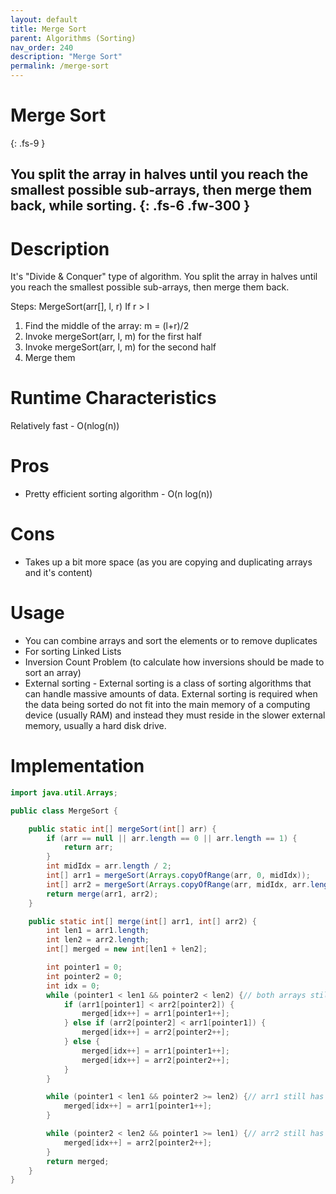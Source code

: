 ```yaml
---
layout: default
title: Merge Sort
parent: Algorithms (Sorting)
nav_order: 240
description: "Merge Sort"
permalink: /merge-sort
---
```

# Merge Sort
{: .fs-9 }

You split the array in halves until you reach the smallest possible sub-arrays, then merge them back, while sorting.
{: .fs-6 .fw-300 }
---

# Description
It's "Divide & Conquer" type of algorithm.
You split the array in halves until you reach the smallest possible sub-arrays, then merge them back.

Steps:
MergeSort(arr[], l,  r)
If r > l
1. Find the middle of the array: m = (l+r)/2
2. Invoke mergeSort(arr, l, m) for the first half
3. Invoke mergeSort(arr, l, m) for the second half
4. Merge them

# Runtime Characteristics
Relatively fast - O(nlog(n))

# Pros
* Pretty efficient sorting algorithm - O(n log(n))

# Cons
* Takes up a bit more space (as you are copying and duplicating arrays and it's content)

# Usage
* You can combine arrays and sort the elements or to remove duplicates
* For sorting Linked Lists
* Inversion Count Problem (to calculate how inversions should be made to sort an array)
* External sorting - External sorting is a class of sorting algorithms that can handle massive amounts of data. 
External sorting is required when the data being sorted do not fit into the main memory of a computing device (usually RAM) 
and instead they must reside in the slower external memory, usually a hard disk drive. 

# Implementation
```java
import java.util.Arrays;

public class MergeSort {

    public static int[] mergeSort(int[] arr) {
        if (arr == null || arr.length == 0 || arr.length == 1) {
            return arr;
        }
        int midIdx = arr.length / 2;
        int[] arr1 = mergeSort(Arrays.copyOfRange(arr, 0, midIdx));
        int[] arr2 = mergeSort(Arrays.copyOfRange(arr, midIdx, arr.length));
        return merge(arr1, arr2);
    }

    public static int[] merge(int[] arr1, int[] arr2) {
        int len1 = arr1.length;
        int len2 = arr2.length;
        int[] merged = new int[len1 + len2];

        int pointer1 = 0;
        int pointer2 = 0;
        int idx = 0;
        while (pointer1 < len1 && pointer2 < len2) {// both arrays still have elements
            if (arr1[pointer1] < arr2[pointer2]) {
                merged[idx++] = arr1[pointer1++];
            } else if (arr2[pointer2] < arr1[pointer1]) {
                merged[idx++] = arr2[pointer2++];
            } else {
                merged[idx++] = arr1[pointer1++];
                merged[idx++] = arr2[pointer2++];
            }
        }

        while (pointer1 < len1 && pointer2 >= len2) {// arr1 still has elements
            merged[idx++] = arr1[pointer1++];
        }

        while (pointer2 < len2 && pointer1 >= len1) {// arr2 still has elements
            merged[idx++] = arr2[pointer2++];
        }
        return merged;
    }
} 
```
